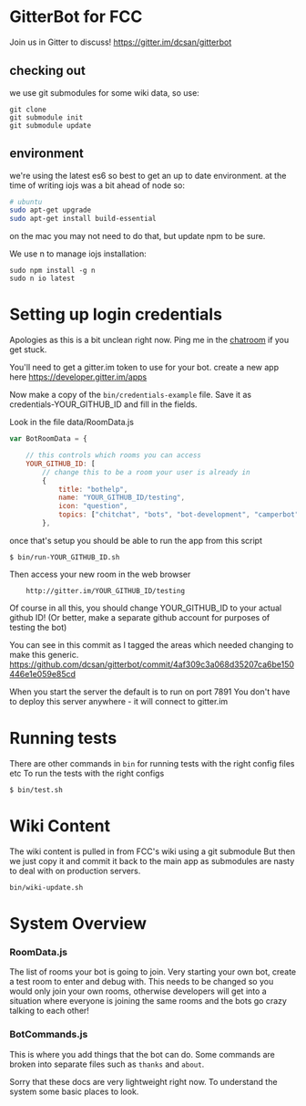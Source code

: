 # GitterBot for FCC

Join us in Gitter to discuss!
https://gitter.im/dcsan/gitterbot

## checking out
we use git submodules for some wiki data, so use:

    git clone
    git submodule init
    git submodule update


## environment

we're using the latest es6 so best to get an up to date environment.
at the time of writing iojs was a bit ahead of node so:

```bash
# ubuntu
sudo apt-get upgrade
sudo apt-get install build-essential
```
on the mac you may not need to do that, but update npm to be sure.

We use n to manage iojs installation:
```
sudo npm install -g n
sudo n io latest
```

# Setting up login credentials

Apologies as this is a bit unclean right now. Ping me in the [chatroom](https://gitter.im/dcsan/gitterbot) if you get stuck.

You'll need to get a gitter.im token to use for your bot.
create a new app here
https://developer.gitter.im/apps

Now make a copy of the `bin/credentials-example` file.
Save it as credentials-YOUR_GITHUB_ID
and fill in the fields.

Look in the file data/RoomData.js

```js
var BotRoomData = {

    // this controls which rooms you can access
    YOUR_GITHUB_ID: [
        // change this to be a room your user is already in
        {
            title: "bothelp",
            name: "YOUR_GITHUB_ID/testing",
            icon: "question",
            topics: ["chitchat", "bots", "bot-development", "camperbot"]
        },
```

once that's setup you should be able to run the app from this script

    $ bin/run-YOUR_GITHUB_ID.sh

Then access your new room in the web browser

        http://gitter.im/YOUR_GITHUB_ID/testing

Of course in all this, you should change YOUR_GITHUB_ID to your actual github ID!
(Or better, make a separate github account for purposes of testing the bot)

You can see in this commit as I tagged the areas which needed changing to make this generic.
https://github.com/dcsan/gitterbot/commit/4af309c3a068d35207ca6be150446e1e059e85cd

When you start the server the default is to run on port 7891
You don't have to deploy this server anywhere - it will connect to gitter.im 



# Running tests

There are other commands in `bin` for running tests with the right config files etc
To run the tests with the right configs

    $ bin/test.sh


# Wiki Content
The wiki content is pulled in from FCC's wiki using a git submodule
But then we just copy it and commit it back to the main app as submodules are nasty to deal with on production servers.

    bin/wiki-update.sh


# System Overview

### RoomData.js
The list of rooms your bot is going to join.
Very starting your own bot, create a test room to enter and debug with.
This needs to be changed so you would only join your own rooms, otherwise developers will get into a situation where everyone is joining the same rooms and the bots go crazy talking to each other!

### BotCommands.js
This is where you add things that the bot can do. Some commands are broken into separate files such as `thanks` and `about`.


Sorry that these docs are very lightweight right now.
To understand the system some basic places to look.

